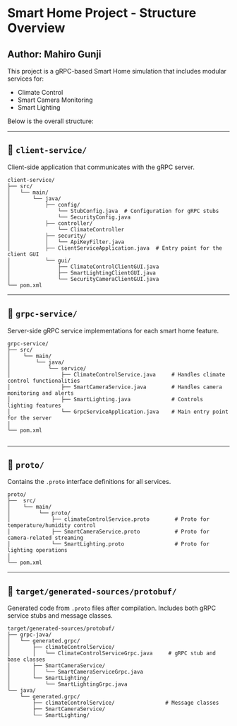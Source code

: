 # Smart Home Project - Structure Overview

## Author: **Mahiro Gunji** 

This project is a gRPC-based Smart Home simulation that includes modular services for:

-  Climate Control  
-  Smart Camera Monitoring  
-  Smart Lighting  

Below is the overall structure:

---

## 📁 `client-service/`

Client-side application that communicates with the gRPC server.

```
client-service/
├── src/
│   └── main/
│       └── java/
│           ├── config/
│               └── StubConfig.java  # Configuration for gRPC stubs
│               └── SecurityConfig.java               
│           ├── controller/
│               └── ClimateController
│           ├── security/                   
│           │   └── ApiKeyFilter.java 
│           ├── ClientServiceApplication.java  # Entry point for the client GUI
│           └── gui/                
│               ├── ClimateControlClientGUI.java
│               ├── SmartLightingClientGUI.java
│               └── SecurityCameraClientGUI.java
└── pom.xml

```

---

## 📁 `grpc-service/`

Server-side gRPC service implementations for each smart home feature.

```
grpc-service/
├── src/
│    └── main/
│        └── java/
│            └── service/
│                ├── ClimateControlService.java     # Handles climate control functionalities
│                ├── SmartCameraService.java        # Handles camera monitoring and alerts
│                ├── SmartLighting.java             # Controls lighting features
│                └── GrpcServiceApplication.java    # Main entry point for the server
│ 
└── pom.xml


```

---

## 📁 `proto/`

Contains the `.proto` interface definitions for all services.

```
proto/
├──  src/
│    └── main/
│         └── proto/
│             ├── climateControlService.proto        # Proto for temperature/humidity control
│             ├── SmartCameraService.proto           # Proto for camera-related streaming
│             └── SmartLighting.proto                # Proto for lighting operations
│
└── pom.xml

```


---

## 📁 `target/generated-sources/protobuf/`

Generated code from `.proto` files after compilation. Includes both gRPC service stubs and message classes.

```
target/generated-sources/protobuf/
├── grpc-java/
│   └── generated.grpc/
│       ├── climateControlService/
│       │   └── ClimateControlServiceGrpc.java     # gRPC stub and base classes
│       ├── SmartCameraService/
│       │   └── SmartCameraServiceGrpc.java
│       └── SmartLighting/
│           └── SmartLightingGrpc.java
└── java/
    └── generated.grpc/
        ├── climateControlService/                # Message classes
        ├── SmartCameraService/
        └── SmartLighting/
```


